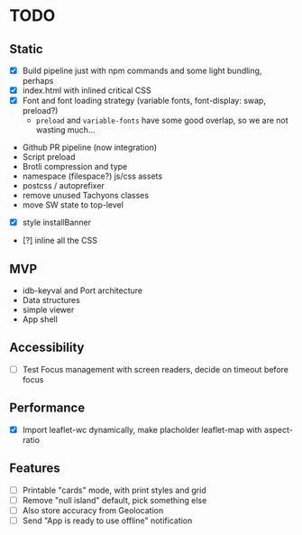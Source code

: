 # TODO

## Static

- [x] Build pipeline just with npm commands and some light bundling, perhaps
- [x] index.html with inlined critical CSS
- [x] Font and font loading strategy (variable fonts, font-display: swap, preload?)
  - `preload` and `variable-fonts` have some good overlap, so we are not wasting much...
- Github PR pipeline (now integration)
- Script preload
- Brotli compression and type
- namespace (filespace?) js/css assets
- postcss / autoprefixer
- remove unused Tachyons classes
- move SW state to top-level
- [x] style installBanner
- [?] inline all the CSS

## MVP

- idb-keyval and Port architecture
- Data structures
- simple viewer
- App shell

## Accessibility

- [ ] Test Focus management with screen readers, decide on timeout before focus

## Performance

- [x] Import leaflet-wc dynamically, make placholder leaflet-map with aspect-ratio

## Features

- [ ] Printable "cards" mode, with print styles and grid
- [ ] Remove "null island" default, pick something else
- [ ] Also store accuracy from Geolocation
- [ ]  Send "App is ready to use offline" notification

